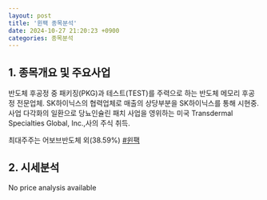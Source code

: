 ```yaml
---
layout: post
title: '윈팩 종목분석'
date: 2024-10-27 21:20:23 +0900
categories: 종목분석
---
```


## 1. 종목개요 및 주요사업

반도체 후공정 중 패키징(PKG)과 테스트(TEST)를 주력으로 하는 반도체 메모리 후공정 전문업체. SK하이닉스의 협력업체로 매출의 상당부분을 SK하이닉스를 통해 시현중. 사업 다각화의 일환으로 당뇨인슐린 패치 사업을 영위하는 미국 Transdermal Specialties Global, Inc.,사의 주식 취득.

최대주주는 어보브반도체 외(38.59%)
[#윈팩](#)

## 2. 시세분석

No price analysis available

